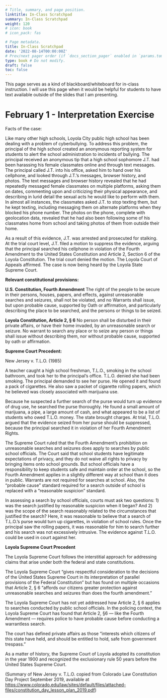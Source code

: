 ```yaml
---
# Title, summary, and page position.
linktitle: In-Class Scratchpad
summary: In-Class Scratchpad
weight: 120
# icon: book
# icon_pack: fas

# Page metadata.
title: In-Class Scratchpad
date: '2022-08-14T00:00:00Z'
# Prev/next pager order (if `docs_section_pager` enabled in `params.toml`)
type: book # Do not modify.
draft: false
toc: false
---
```


This page serves as a kind of blackboard/whiteboard for in-class instruction. I will use this page when it would be helpful for students to have text available outside of the slides that I am presenting.

# February 1 - Interpretation Exercise

Facts of the case:

Like many other high schools, Loyola City public high school has been dealing with a problem of cyberbullying. To address this problem, the principal of the high school created an anonymous reporting system for students to alert the school administration to incidents of bullying. The principal received an anonymous tip that a high school sophomore J.T. had been harassing his female classmates online and through text messages. The principal called J.T. into his office, asked him to hand over his cellphone, and looked through J.T.’s messages, browser history, and photos. The text messages and browser history revealed that he had repeatedly messaged female classmates on multiple platforms, asking them on dates, commenting upon and criticizing their physical appearance, and describing in lurid detail the sexual acts he would like to perform with them. In almost all instances, the classmates asked J.T. to stop texting them, but he kept texting, including messaging them on alternate platforms when they blocked his phone number. The photos on the phone, complete with geolocation data, revealed that he had also been following some of his classmates home from school and taking photos of them from outside their home.

As a result of this evidence, J.T. was arrested and prosecuted for stalking. At the trial court level, J.T. filed a motion to suppress the evidence, arguing that the principal searched his cellphone in violation of the Fourth Amendment to the United States Constitution and Article 2, Section 6 of the Loyola Constitution. The trial court denied the motion. The Loyola Court of Appeals affirmed. The case is now being heard by the Loyola State Supreme Court.

**Relevant constitutional provisions:**

**U.S. Constitution, Fourth Amendment**
The right of the people to be secure in their persons, houses, papers, and effects, against unreasonable searches and seizures, shall not be violated, and no Warrants shall issue, but upon probable cause, supported by Oath or affirmation, and particularly describing the place to be searched, and the persons or things to be seized.

**Loyola Constitution, Article 2, § 6**
No person shall be disturbed in their private affairs, or have their home invaded, by an unreasonable search or seizure. No warrant to search any place or to seize any person or things shall issue without describing them, nor without probable cause, supported by oath or affirmation.

**Supreme Court Precedent:**

New Jersey v. T.L.O. (1985) 

A teacher caught a high school freshman, T.L.O., smoking in the school bathroom, and took her to the principal’s office. T.L.O. denied she had been smoking. The principal demanded to see her purse. He opened it and found a pack of cigarettes. He also saw a packet of cigarette rolling papers, which he believed was closely associated with marijuana use. 

Because he suspected a further search of the purse would turn up evidence of drug use, he searched the purse thoroughly. He found a small amount of marijuana, a pipe, a large amount of cash, and what appeared to be a list of students who owed T.L.O. money. The state brought charges. At trial, T.L.O. argued that the evidence seized from her purse should be suppressed, because the principal searched it in violation of her Fourth Amendment Rights. 

The Supreme Court ruled that the Fourth Amendment’s prohibition on unreasonable searches and seizures does apply to searches by public school officials. The Court said that school students have legitimate expectations of privacy, and they do not waive all rights to privacy by bringing items onto school grounds. But school officials have a responsibility to keep students safe and maintain order at the school, so the Fourth Amendment applies in a slightly different way at school than it does in public. Warrants are not required for searches at school. Also, the “probable cause” standard required for a search outside of school is replaced with a “reasonable suspicion” standard. 

In assessing a search by school officials, courts must ask two questions: 1) was the search justified by reasonable suspicion when it began? And 2) was the scope of the search reasonably related to the circumstances that justified the search? Here, it was reasonable to believe that a search of T.L.O.’s purse would turn up cigarettes, in violation of school rules. Once the principal saw the rolling papers, it was reasonable for him to search further and his search was not excessively intrusive. The evidence against T.L.O. could be used in court against her.

**Loyola Supreme Court Precedent**

The Loyola Supreme Court follows the interstitial approach for addressing claims that arise under both the federal and state constitutions.

The Loyola Supreme Court “gives respectful consideration to the decisions of the United States Supreme Court in its interpretation of parallel provisions of the Federal Constitution” but has found on multiple occasions that Article 2, § 6 “affords our citizens greater protection against unreasonable searches and seizures than does the fourth amendment.”

The Loyola Supreme Court has not yet addressed how Article 2, § 6 applies to searches conducted by public school officials. In the policing context, the Loyola Supreme Court has found that Article 2, §6 — like the Fourth Amendment — requires police to have probable cause before conducting a warrantless search.

The court has defined private affairs as those “interests which citizens of this state have held, and should be entitled to hold, safe from government trespass.”

As a matter of history, the Supreme Court of Loyola adopted its constitution in the year 1900 and recognized the exclusionary rule 50 years before the United States Supreme Court.



(Summary of New Jersey v. T.L.O. copied from Colorado Law Constitution Day Project September 2019, available at https://www.colorado.edu/law/sites/default/files/attached-files/constitution_day_lesson_plan_2019.pdf)